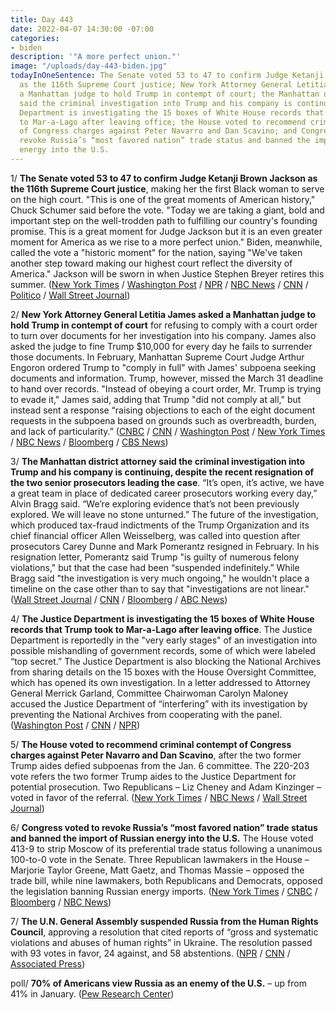 ```yaml
---
title: Day 443
date: 2022-04-07 14:30:00 -07:00
categories:
- biden
description: '"A more perfect union."'
image: "/uploads/day-443-biden.jpg"
todayInOneSentence: The Senate voted 53 to 47 to confirm Judge Ketanji Brown Jackson
  as the 116th Supreme Court justice; New York Attorney General Letitia James asked
  a Manhattan judge to hold Trump in contempt of court; the Manhattan district attorney
  said the criminal investigation into Trump and his company is continuing; the Justice
  Department is investigating the 15 boxes of White House records that Trump took
  to Mar-a-Lago after leaving office; the House voted to recommend criminal contempt
  of Congress charges against Peter Navarro and Dan Scavino; and Congress voted to
  revoke Russia’s “most favored nation” trade status and banned the import of Russian
  energy into the U.S.
---
```


1/ **The Senate voted 53 to 47 to confirm Judge Ketanji Brown Jackson as the 116th Supreme Court justice**, making her the first Black woman to serve on the high court. "This is one of the great moments of American history," Chuck Schumer said before the vote. "Today we are taking a giant, bold and important step on the well-trodden path to fulfilling our country's founding promise. This is a great moment for Judge Jackson but it is an even greater moment for America as we rise to a more perfect union." Biden, meanwhile, called the vote a "historic moment" for the nation, saying "We've taken another step toward making our highest court reflect the diversity of America." Jackson will be sworn in when Justice Stephen Breyer retires this summer.  ([New York Times](https://www.nytimes.com/live/2022/04/07/us/ketanji-brown-jackson-vote-scotus) / [Washington Post](https://www.washingtonpost.com/politics/2022/04/07/jackson-confirmation-vote-senate/) / [NPR](https://www.npr.org/2022/04/07/1090973786/ketanji-brown-jackson-first-black-woman-supreme-court) / [NBC News](https://www.nbcnews.com/politics/supreme-court/senate-poised-confirm-ketanji-brown-jackson-supreme-court-rcna23283) / [CNN](https://www.cnn.com/2022/04/07/politics/ketanji-brown-jackson-senate-vote-latest/index.html) / [Politico](https://www.politico.com/news/2022/04/07/ketanji-brown-jackson-supreme-court-00023732) / [Wall Street Journal](https://www.wsj.com/articles/senate-set-to-confirm-ketanji-brown-jackson-to-supreme-court-11649329202))

2/ **New York Attorney General Letitia James asked a Manhattan judge to hold Trump in contempt of court** for refusing to comply with a court order to turn over documents for her investigation into his company. James also asked the judge to fine Trump $10,000 for every day he fails to surrender those documents. In February, Manhattan Supreme Court Judge Arthur Engoron ordered Trump to "comply in full" with James' subpoena seeking documents and information. Trump, however, missed the March 31 deadline to hand over records. "Instead of obeying a court order, Mr. Trump is trying to evade it," James said, adding that Trump "did not comply at all," but instead sent a response “raising objections to each of the eight document requests in the subpoena based on grounds such as overbreadth, burden, and lack of particularity.” ([CNBC](https://www.cnbc.com/2022/04/07/new-york-attorney-general-asks-judge-to-hold-donald-trump-in-contempt-for-refusing-to-turn-over-documents.html) / [CNN](https://www.cnn.com/2022/04/07/politics/james-trump-contempt/index.html) / [Washington Post](https://www.washingtonpost.com/national-security/2022/04/07/trump-contempt-letitia-james/) / [New York Times](https://www.nytimes.com/2022/04/07/nyregion/trump-contempt-letitia-james.html) / [NBC News](https://www.nbcnews.com/politics/donald-trump/ny-ag-seeking-hold-donald-trump-civil-contempt-rcna23431) / [Bloomberg](https://www.bloomberg.com/news/articles/2022-04-07/trump-faces-n-y-request-for-contempt-ruling-over-documents?sref=MIBMEEoj) / [CBS News](https://www.cbsnews.com/news/donald-trump-contempt-fraud-investigation-new-york-letitia-james/))

3/ **The Manhattan district attorney said the criminal investigation into Trump and his company is continuing, despite the recent resignation of the two senior prosecutors leading the case**. “It’s open, it’s active, we have a great team in place of dedicated career prosecutors working every day,” Alvin Bragg said. “We’re exploring evidence that’s not been previously explored. We will leave no stone unturned.” The future of the investigation, which produced tax-fraud indictments of the Trump Organization and its chief financial officer Allen Weisselberg, was called into question after prosecutors Carey Dunne and Mark Pomerantz resigned in February. In his resignation letter, Pomerantz said Trump "is guilty of numerous felony violations," but that the case had been “suspended indefinitely.” While Bragg said "the investigation is very much ongoing," he  wouldn't place a timeline on the case other than to say that "investigations are not linear." ([Wall Street Journal](https://www.wsj.com/articles/trump-criminal-probe-is-ongoing-top-manhattan-prosecutor-says-11649356200) / [CNN](https://www.cnn.com/2022/04/07/politics/alvin-bragg-trump-investigation/index.html) / [Bloomberg](https://www.bloomberg.com/news/articles/2022-04-07/trump-criminal-probe-is-ongoing-despite-departures-d-a-says?sref=MIBMEEoj) / [ABC News](https://abcnews.go.com/US/manhattan-da-insists-trump-criminal-probe-remains-active/story?id=83935329))

4/ **The Justice Department is investigating the 15 boxes of White House records that Trump took to Mar-a-Lago after leaving office**. The Justice Department is reportedly in the "very early stages" of an investigation into possible mishandling of government records, some of which were labeled “top secret.” The Justice Department is also blocking the National Archives from sharing details on the 15 boxes with the House Oversight Committee, which has opened its own investigation. In a letter addressed to Attorney General Merrick Garland, Committee Chairwoman Carolyn Maloney accused the Justice Department of “interfering” with its investigation by preventing the National Archives from cooperating with the panel. ([Washington Post](https://www.washingtonpost.com/politics/2022/04/07/trump-boxes-archives-investigation-maralago/) / [CNN](https://www.cnn.com/2022/04/07/politics/justice-department-national-archives-mar-a-lago-boxes/) / [NPR](https://www.npr.org/2022/04/07/1091431136/justice-department-investigating-trumps-possible-mishandling-of-government-secre))

5/ **The House voted to recommend criminal contempt of Congress charges against Peter Navarro and Dan Scavino**, after the two former Trump aides defied subpoenas from the Jan. 6 committee. The 220-203 vote refers the two former Trump aides to the Justice Department for potential prosecution. Two Republicans – Liz Cheney and Adam Kinzinger – voted in favor of the referral. ([New York Times](https://www.nytimes.com/2022/04/06/us/politics/january-6-scavino-navarro-trump.html) / [NBC News](https://www.nbcnews.com/politics/donald-trump/house-vote-navarro-scavino-criminal-contempt-chargrs-trump-doj-rcna23230) / [Wall Street Journal](https://www.wsj.com/articles/house-votes-to-hold-dan-scavino-peter-navarro-in-contempt-of-congress-11649285005))

6/ **Congress voted to revoke Russia’s “most favored nation” trade status and banned the import of Russian energy into the U.S.** The House voted 413-9 to strip Moscow of its preferential trade status following a unanimous 100-to-0 vote in the Senate. Three Republican lawmakers in the House – Marjorie Taylor Greene, Matt Gaetz, and Thomas Massie – opposed the trade bill, while nine lawmakers, both Republicans and Democrats, opposed the legislation banning Russian energy imports. ([New York Times](https://www.nytimes.com/2022/04/07/us/politics/senate-vote-russia-trade-ban.html) / [CNBC](https://www.cnbc.com/2022/04/07/senate-votes-to-strip-russia-of-most-favored-nation-trade-status.html) / [Bloomberg](https://www.bloomberg.com/news/articles/2022-04-07/u-s-senate-to-vote-on-russian-crude-oil-ban-send-to-house?sref=MIBMEEoj) / [NBC News](https://www.nbcnews.com/politics/congress/senate-vote-stripping-russias-trade-status-oil-ban-rcna23364))

7/ **The U.N. General Assembly suspended Russia from the Human Rights Council**, approving a resolution that cited reports of “gross and systematic violations and abuses of human rights” in Ukraine. The resolution passed with 93 votes in favor, 24 against, and 58 abstentions. ([NPR](https://www.npr.org/live-updates/ukraine-russia-evacuations-security-council-04-07-2022#u-n-members-vote-to-suspend-russia-from-the-human-rights-council) / [CNN](https://www.cnn.com/2022/04/07/politics/un-russia-human-rights/index.html) / [Associated Press](https://apnews.com/article/russia-ukraine-united-nations-general-assembly-voting-rights-united-nations-linda-thomas-greenfield-6b4f311e6099315aa4efc2d5772ab80e))

poll/ **70% of Americans view Russia as an enemy of the U.S.** – up from 41% in January. ([Pew Research Center](https://www.pewresearch.org/global/2022/04/06/seven-in-ten-americans-now-see-russia-as-an-enemy/))
